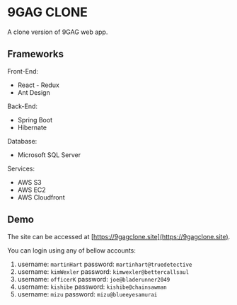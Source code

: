 # 9GAG CLONE

A clone version of 9GAG web app.

## Frameworks

Front-End:
 - React - Redux
 - Ant Design

Back-End:
 - Spring Boot
 - Hibernate

Database:
 - Microsoft SQL Server

Services:
 - AWS S3
 - AWS EC2
 - AWS Cloudfront

## Demo

The site can be accessed at [https://9gagclone.site](https://9gagclone.site).

You can login using any of bellow accounts:

 1. username: `martinHart` password: `martinhart@truedetective`
 2. username: `kimWexler`
	 password: `kimwexler@bettercallsaul`
 3. username: `officerK`
	password: `joe@bladerunner2049`
 4. username: `kishibe`
	password: `kishibe@chainsawman`
 5. username: `mizu`
	password: `mizu@blueeyesamurai`

		

